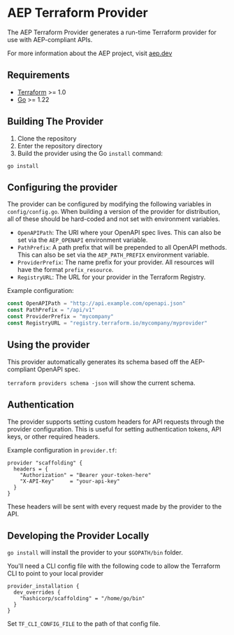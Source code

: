 # AEP Terraform Provider

The AEP Terraform Provider generates a run-time Terraform provider for use with AEP-compliant APIs.

For more information about the AEP project, visit [aep.dev](https://aep.dev)

## Requirements

- [Terraform](https://developer.hashicorp.com/terraform/downloads) >= 1.0
- [Go](https://golang.org/doc/install) >= 1.22

## Building The Provider

1. Clone the repository
1. Enter the repository directory
1. Build the provider using the Go `install` command:

```shell
go install
```

## Configuring the provider

The provider can be configured by modifying the following variables in `config/config.go`. When building a version of the provider for distribution, all of these should be hard-coded and not set with environment variables.

- `OpenAPIPath`: The URI where your OpenAPI spec lives. This can also be set via the `AEP_OPENAPI` environment variable.
- `PathPrefix`: A path prefix that will be prepended to all OpenAPI methods. This can also be set via the `AEP_PATH_PREFIX` environment variable.
- `ProviderPrefix`: The name prefix for your provider. All resources will have the format `prefix_resource`.
- `RegistryURL`: The URL for your provider in the Terraform Registry.

Example configuration:
```go
const OpenAPIPath = "http://api.example.com/openapi.json"
const PathPrefix = "/api/v1"
const ProviderPrefix = "mycompany"
const RegistryURL = "registry.terraform.io/mycompany/myprovider"
```

## Using the provider

This provider automatically generates its schema based off the AEP-compliant OpenAPI spec.

`terraform providers schema -json` will show the current schema.

## Authentication

The provider supports setting custom headers for API requests through the provider configuration. This is useful for setting authentication tokens, API keys, or other required headers.

Example configuration in `provider.tf`:

```hcl
provider "scaffolding" {
  headers = {
    "Authorization" = "Bearer your-token-here"
    "X-API-Key"     = "your-api-key"
  }
}
```

These headers will be sent with every request made by the provider to the API.


## Developing the Provider Locally

`go install` will install the provider to your `$GOPATH/bin` folder.

You'll need a CLI config file with the following code to allow the Terraform CLI to point to your local provider

```
provider_installation {
  dev_overrides {
    "hashicorp/scaffolding" = "/home/go/bin"
  }
}
```

Set `TF_CLI_CONFIG_FILE` to the path of that config file.